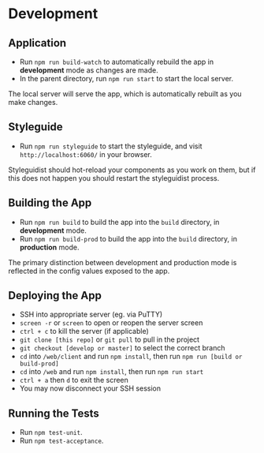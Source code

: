 # Development

## Application

- Run `npm run build-watch` to automatically rebuild the app in **development** mode as changes are made.
- In the parent directory, run `npm run start` to start the local server.

The local server will serve the app, which is automatically rebuilt as you make changes.

## Styleguide

- Run `npm run styleguide` to start the styleguide, and visit `http://localhost:6060/` in your browser.  

Styleguidist should hot-reload your components as you work on them, but if this does not happen you should restart the styleguidist process.

## Building the App

- Run `npm run build` to build the app into the `build` directory, in **development** mode.  
- Run `npm run build-prod` to build the app into the `build` directory, in **production** mode.

The primary distinction between development and production mode is reflected in the config values exposed to the app.

## Deploying the App

- SSH into appropriate server (eg. via PuTTY)
- `screen -r` or `screen` to open or reopen the server screen
- `ctrl + c` to kill the server (if applicable)
- `git clone [this repo]` or `git pull` to pull in the project
- `git checkout [develop or master]` to select the correct branch
- `cd` into `/web/client` and run `npm install`, then run `npm run [build or build-prod]`
- `cd` into `/web` and run `npm install`, then run `npm run start`
- `ctrl + a` then `d` to exit the screen
- You may now disconnect your SSH session

## Running the Tests

- Run `npm test-unit`.
- Run `npm test-acceptance`.
